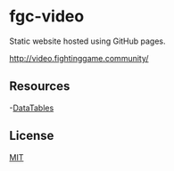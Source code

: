 # fgc-video

Static website hosted using GitHub pages.

http://video.fightinggame.community/

## Resources

-[DataTables](https://datatables.net/reference/api/)

## License

[MIT](LICENSE)
